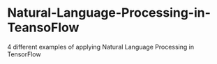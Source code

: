 # Natural-Language-Processing-in-TeansoFlow
4 different examples of applying Natural Language Processing in TensorFlow
